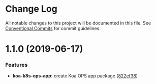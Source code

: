 # Change Log

All notable changes to this project will be documented in this file.
See [Conventional Commits](https://conventionalcommits.org) for commit guidelines.

# 1.1.0 (2019-06-17)


### Features

* **koa-k8s-ops-app:** create Koa OPS app package ([822ef38](https://github.com/sigfox/javascript/commit/822ef38))
